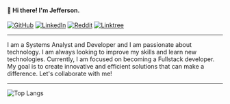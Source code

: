 #### 👋 Hi there! I'm Jefferson.
[![GitHub](https://img.shields.io/badge/GitHub-100000?style=for-the-badge&logo=github&logoColor=white)](https://github.com/jefsantanaa) [![LinkedIn](https://img.shields.io/badge/LinkedIn-100000?style=for-the-badge&logo=linkedin&logoColor=white)](https://www.linkedin.com/in/https://www.linkedin.com/in/jefsantanaa//) [![Reddit](https://img.shields.io/badge/Reddit-100000?style=for-the-badge&logo=reddit&logoColor=white)](https://www.reddit.com/user/https://www.reddit.com/user/jefsantanaa/) [![Linktree](https://img.shields.io/badge/linktree-100000?style=for-the-badge&logo=linktree&logoColor=white)](https://linktr.ee/jefsantanaa)

---

I am a Systems Analyst and Developer and I am passionate about technology. I am always looking to improve my skills and learn new technologies. Currently, I am focused on becoming a Fullstack developer. My goal is to create innovative and efficient solutions that can make a difference. 
Let's collaborate with me!

---

![Top Langs](https://github-readme-stats.vercel.app/api/top-langs/?username=jefsantanaa&hide_progress=true-icons=true&theme=dark)

